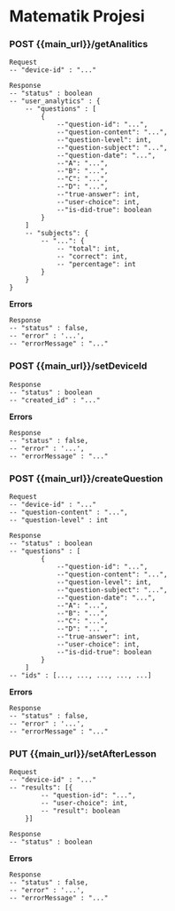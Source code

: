 # Matematik Projesi

### POST {{main_url}}/getAnalitics

    Request
    -- "device-id" : "..."

    Response
    -- "status" : boolean
    -- "user_analytics" : {
        -- "questions" : [
            {
                --"question-id": "...",
                --"question-content": "...",
                --"question-level": int,
                --"question-subject": "...",
                --"question-date": "...",
                --"A": "...",
                --"B": "...",
                --"C": "...",
                --"D": "...",
                --"true-answer": int,
                --"user-choice": int,
                --"is-did-true": boolean
            }
        ]
        -- "subjects": {
            -- "...": {
                -- "total": int,
                -- "correct": int,
                -- "percentage": int
            }
        }
    }

**Errors**

    Response
    -- "status" : false,
    -- "error" : '...',
    -- "errorMessage" : "..."


### POST {{main_url}}/setDeviceId

    Response
    -- "status" : boolean
    -- "created_id" : "..."

**Errors**

    Response
    -- "status" : false,
    -- "error" : '...',
    -- "errorMessage" : "..."
    
### POST {{main_url}}/createQuestion

    Request
    -- "device-id" : "..."
    -- "question-content" : "...",
    -- "question-level" : int
    
    Response
    -- "status" : boolean
    -- "questions" : [
            {
                --"question-id": "...",
                --"question-content": "...",
                --"question-level": int,
                --"question-subject": "...",
                --"question-date": "...",
                --"A": "...",
                --"B": "...",
                --"C": "...",
                --"D": "...",
                --"true-answer": int,
                --"user-choice": int,
                --"is-did-true": boolean
            }
        ]
    -- "ids" : [..., ..., ..., ..., ...]

**Errors**

    Response
    -- "status" : false,
    -- "error" : '...',
    -- "errorMessage" : "..."

### PUT {{main_url}}/setAfterLesson

    Request
    -- "device-id" : "..."
    -- "results": [{
            -- "question-id": "...",
            -- "user-choice": int,
            -- "result": boolean
        }]
    
    Response
    -- "status" : boolean

**Errors**

    Response
    -- "status" : false,
    -- "error" : '...',
    -- "errorMessage" : "..."
    
